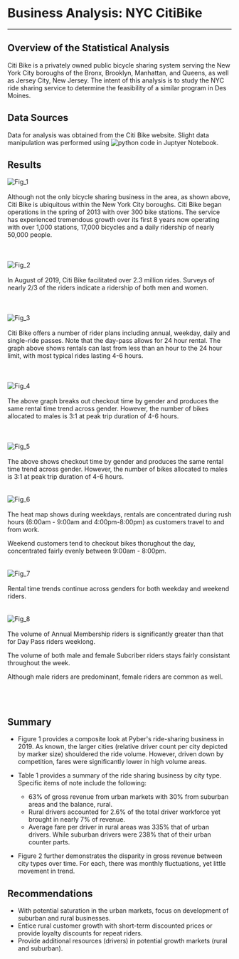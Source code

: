 # Business Analysis: NYC CitiBike
----------------------------------------------------------------------------------

## Overview of the Statistical Analysis 
Citi Bike is a privately owned public bicycle sharing system serving the New York City boroughs of the Bronx, Brooklyn, Manhattan, and Queens, as well as Jersey City, New Jersey. The intent of this analysis is to study the NYC ride sharing service to determine the feasibility of a similar program in Des Moines.  

## Data Sources
Data for analysis was obtained from the Citi Bike website. Slight data manipulation was performed using ![python code](NYC_CitiBike_Challenge.ipynb) in Juptyer Notebook.  

## Results


![Fig_1](Pictures/6Map.PNG)
<br>
<br>
Although not the only bicycle sharing business in the area, as shown above, Citi Bike is ubiquitous within the New York City boroughs.  Citi Bike began operations in the spring of 2013 with over 300 bike stations.  The service has experienced tremendous growth over its first 8 years now operating with over 1,000 stations, 17,000 bicycles and a daily ridership of nearly 50,000 people.  
<br>
<br>
<br>
![Fig_2](Pictures/7PieGender.PNG)
<br>
<br>
In August of 2019, Citi Bike facilitated over 2.3 million rides. Surveys of nearly 2/3 of the riders indicate a ridership of both men and women.  
<br>
<br>
<br>
![Fig_3](Pictures/1CheckoutTimeAllRiders.PNG)
<br>
<br>
Citi Bike offers a number of rider plans including annual, weekday, daily and single-ride passes. Note that the day-pass allows for 24 hour rental.  The graph above shows rentals can last from less than an hour to the 24 hour limit, with most typical rides lasting 4-6 hours.     
<br>
<br>
<br>
![Fig_4](Pictures/2CheckoutTimeGender.PNG)
<br>
<br>
The above graph breaks out checkout time by gender and produces the same rental time trend across gender.  However, the number of bikes allocated to males is 3:1 at peak trip duration of 4-6 hours.  
<br>
<br>
<br>
![Fig_5](Pictures/2CheckoutTimeGender.PNG)
<br>
<br>
The above shows checkout time by gender and produces the same rental time trend across gender.  However, the number of bikes allocated to males is 3:1 at peak trip duration of 4-6 hours. 
<br>
<br>
<br>
![Fig_6](Pictures/3TripsByWeekdayPerHour.PNG)
<br>
<br>
The heat map shows during weekdays, rentals are concentrated during rush hours (6:00am - 9:00am and 4:00pm-8:00pm) as customers travel to and from work.  

Weekend customers tend to checkout bikes thorughout the day, concentrated fairly evenly between 9:00am - 8:00pm.
<br>
<br>
<br>
![Fig_7](Pictures/4TripsByWeekdayPerGender.PNG)
<br>
<br>
Rental time trends continue across genders for both weekday and weekend riders.
<br>
<br>
<br>
![Fig_8](Pictures/5TripsByGenderByWeekday.PNG)
<br>
<br>
The volume of Annual Membership riders is significantly greater than that for Day Pass riders weeklong.  

The volume of both male and female Subcriber riders stays fairly consistant throughout the week.  

Although male riders are predominant, female riders are common as well.   
<br>
<br>
<br>




## Summary
* Figure 1 provides a composite look at Pyber's ride-sharing business in 2019.  As known, the larger cities (relative driver count per city depicted by marker size) shouldered the ride volume.  However, driven down by competition, fares were significantly lower in high volume areas.  

* Table 1 provides a summary of the ride sharing business by city type.  Specific items of note include the following:
  * 63% of gross revenue from urban markets with 30% from suburban areas and the balance, rural.    
  * Rural drivers accounted for 2.6% of the total driver workforce yet brought in nearly 7% of revenue.  
  * Average fare per driver in rural areas was 335% that of urban drivers.  While suburban drivers were 238% that of their urban counter parts. 
 
 * Figure 2 further demonstrates the disparity in gross revenue between city types over time.  For each, there was monthly fluctuations, yet little movement in trend.  
  
## Recommendations 
* With potential saturation in the urban markets, focus on development of suburban and rural businesses.  
* Entice rural customer growth with short-term discounted prices or provide loyalty discounts for repeat riders. 
* Provide additional resources (drivers) in potential growth markets (rural and suburban).  

